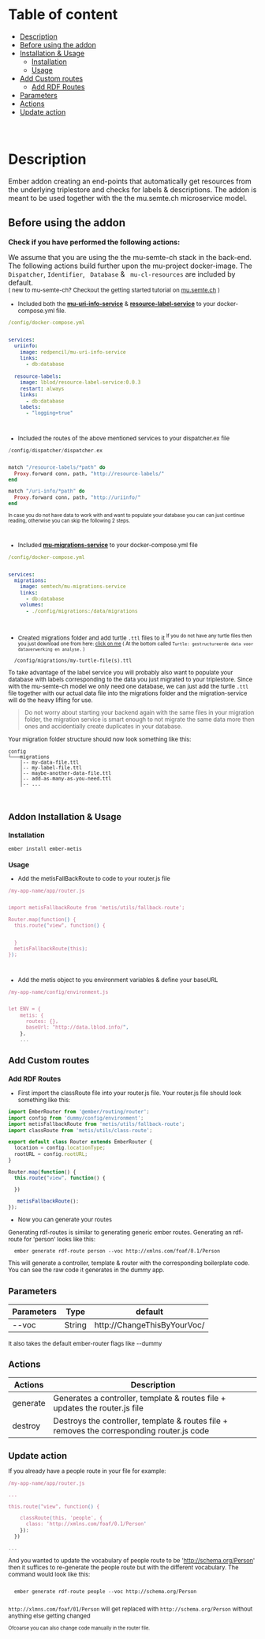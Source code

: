 # Table of content

 - [Description](#description)
 - [Before using the addon](#before-using-the-addon)
 - [Installation & Usage](#installation---usage)
    + [Installation](#installation)
    + [Usage](#usage)
 - [Add Custom routes](#add-custom-routes)
    + [Add RDF Routes](#add-rdf-routes)
 - [Parameters](#parameters)
 - [Actions](#actions)
 - [Update action](#update-action)
<br>

# Description
Ember addon creating an end-points that automatically get resources from the underlying triplestore and checks for labels & descriptions. The addon is meant to be used together with the the mu.semte.ch microservice model.

## Before using the addon

**Check if you have performed the following actions:**

We assume that you are using the the mu-semte-ch stack in the back-end. The following actions build further upon the mu-project docker-image. 
The ``` Dispatcher ```, ``` Identifier ```,  ``` Database``` &  ``` mu-cl-resources``` are included by default.<br><small>( new to mu-semte-ch? Checkout the getting started tutorial on [mu.semte.ch](https://mu.semte.ch/getting-started/) )
<br>

- Included both the [**mu-uri-info-service**](https://github.com/redpencilio/mu-uri-info-service/) & [**resource-label-service**](https://github.com/lblod/resource-label-service/) to your docker-compose.yml file.
```yaml
/config/docker-compose.yml


services:
  uriinfo:
    image: redpencil/mu-uri-info-service
    links:
      - db:database
        	
  resource-labels:
    image: lblod/resource-label-service:0.0.3
    restart: always
    links:
      - db:database
    labels:
      - "logging=true"
```
<br>

- Included the routes of the above mentioned services to your dispatcher.ex file

```elixir
/config/dispatcher/dispatcher.ex


match "/resource-labels/*path" do
  Proxy.forward conn, path, "http://resource-labels/"
end

match "/uri-info/*path" do
  Proxy.forward conn, path, "http://uriinfo/"
end
```

<sup>In case you do not have data to work with and want to populate your database you can can just continue reading, otherwise you can skip the following 2 steps.</sup>

<br>

- Included [**mu-migrations-service**](https://github.com/mu-semtech/mu-migrations-service) to your docker-compose.yml file

```yaml
/config/docker-compose.yml


services:
  migrations:
    image: semtech/mu-migrations-service
    links:
      - db:database
    volumes:
      - ./config/migrations:/data/migrations
```
<br>

- Created migrations folder and add turtle ```.ttl``` files to it
<sup>If you do not have any turtle files then you just download one from here: [click on me](https://mandaten.lokaalbestuur.vlaanderen.be/) ( At the bottom called ```Turtle: gestructureerde data voor dataverwerking en analyse.``` )</sup>
```
  /config/migrations/my-turtle-file(s).ttl
```
To take advantage of the label service you will probably also want to populate your database with labels corresponding to the data you just migrated to your triplestore. Since with the mu-semte-ch model we only need one database, we can just add the turtle ``` .ttl ``` file together with our actual data file into the migrations folder and the migration-service will do the heavy lifting for use. <br>
> Do not worry about starting your backend again with the same files in your migration folder, the migration service is smart enough to not migrate the same data more then ones and accidentially create duplicates in your database.

Your migration folder structure should now look something like this:
```
config
└───migrations  
    │-- my-data-file.ttl
    │-- my-label-file.ttl
    │--	maybe-another-data-file.ttl
    │-- add-as-many-as-you-need.ttl
    │-- ...
```
<br>

## Addon Installation & Usage

### Installation
```
ember install ember-metis
```
### Usage
	
- Add the metisFallBackRoute to code to your router.js file

```js
/my-app-name/app/router.js


import metisFallbackRoute from 'metis/utils/fallback-route';

Router.map(function() {
  this.route("view", function() {


  }
  metisFallbackRoute(this);  
});	
```
<br>


- Add the metis object to you environment variables & define your baseURL

```js
/my-app-name/config/environment.js


let ENV = {
    metis: {
      routes: {},
      baseUrl: "http://data.lblod.info/",
    },
    ...
```
##  Add Custom routes

### Add RDF Routes


- First import the classRoute file into your router.js file. Your router.js file should look something like this:

```js
import EmberRouter from '@ember/routing/router';
import config from 'dummy/config/environment';
import metisFallbackRoute from 'metis/utils/fallback-route';
import classRoute from 'metis/utils/class-route';

export default class Router extends EmberRouter {
  location = config.locationType;
  rootURL = config.rootURL;
}

Router.map(function() {
  this.route("view", function() {

  }) 

   metisFallbackRoute();
});


```

- Now you can generate your routes

Generating rdf-routes is similar to generating generic ember routes. Generating an rdf-route for 'person' looks like this:

```
  ember generate rdf-route person --voc http://xmlns.com/foaf/0.1/Person 
```

This will generate a controller, template & router with the corresponding boilerplate code. You can see the raw code it generates in the dummy app.


## Parameters

| Parameters    | Type          | default
| ------------- | ------------- | ----------------
| --voc         | String        | http://ChangeThisByYourVoc/

It also takes the default ember-router flags like --dummy 


## Actions

| Actions       | Description  |
| ------------- | ------------ |
| generate      | Generates a controller, template & routes file + updates the router.js file |
| destroy       | Destroys the controller, template & routes file + removes the corresponding router.js code |


## Update action

If you already have a people route in your file for example: 

```js
/my-app-name/app/router.js

...

this.route("view", function() {

    classRoute(this, 'people', {
      class: 'http://xmlns.com/foaf/0.1/Person'
    });
  }) 

...
```

And you wanted to update the vocabulary of people route to be 'http://schema.org/Person' then it suffices to re-generate the people route but with the different vocabulary.
The command would look like this: 

```

  ember generate rdf-route people --voc http://schema.org/Person 
  
```

```http://xlmns.com/foaf/01/Person``` will get replaced with ```http://schema.org/Person``` without anything else getting changed

<sup>Ofcoarse you can also change code manually in the router file.</sup>



















